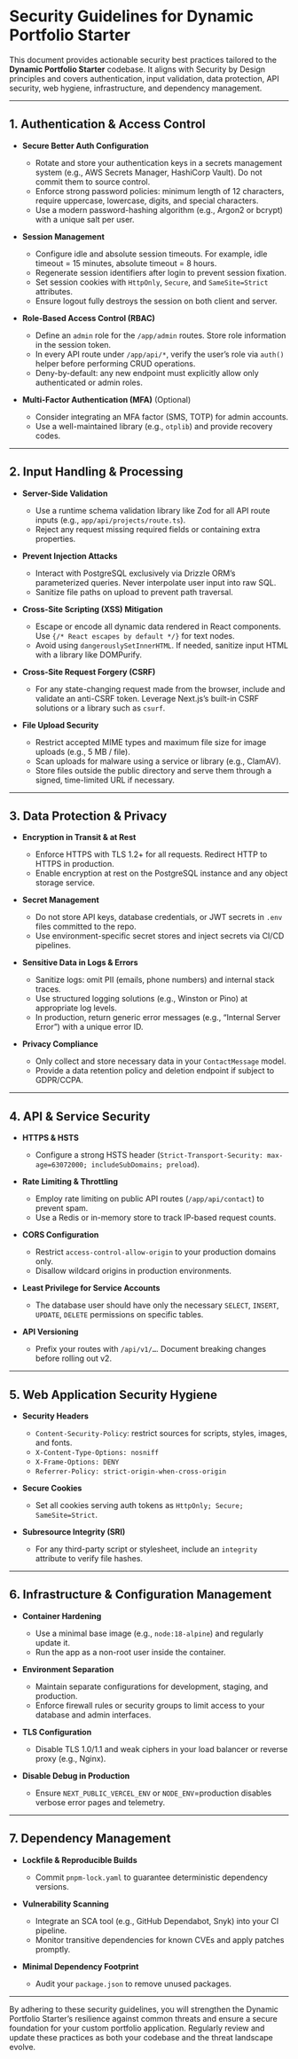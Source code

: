 # Security Guidelines for Dynamic Portfolio Starter

This document provides actionable security best practices tailored to the **Dynamic Portfolio Starter** codebase. It aligns with Security by Design principles and covers authentication, input validation, data protection, API security, web hygiene, infrastructure, and dependency management.

---

## 1. Authentication & Access Control

- **Secure Better Auth Configuration**
  - Rotate and store your authentication keys in a secrets management system (e.g., AWS Secrets Manager, HashiCorp Vault). Do not commit them to source control.
  - Enforce strong password policies: minimum length of 12 characters, require uppercase, lowercase, digits, and special characters.
  - Use a modern password-hashing algorithm (e.g., Argon2 or bcrypt) with a unique salt per user.

- **Session Management**
  - Configure idle and absolute session timeouts. For example, idle timeout = 15 minutes, absolute timeout = 8 hours.
  - Regenerate session identifiers after login to prevent session fixation.
  - Set session cookies with `HttpOnly`, `Secure`, and `SameSite=Strict` attributes.
  - Ensure logout fully destroys the session on both client and server.

- **Role-Based Access Control (RBAC)**
  - Define an `admin` role for the `/app/admin` routes. Store role information in the session token.
  - In every API route under `/app/api/*`, verify the user’s role via `auth()` helper before performing CRUD operations.
  - Deny-by-default: any new endpoint must explicitly allow only authenticated or admin roles.

- **Multi-Factor Authentication (MFA)** (Optional)
  - Consider integrating an MFA factor (SMS, TOTP) for admin accounts.
  - Use a well-maintained library (e.g., `otplib`) and provide recovery codes.

---

## 2. Input Handling & Processing

- **Server-Side Validation**
  - Use a runtime schema validation library like Zod for all API route inputs (e.g., `app/api/projects/route.ts`).
  - Reject any request missing required fields or containing extra properties.

- **Prevent Injection Attacks**
  - Interact with PostgreSQL exclusively via Drizzle ORM’s parameterized queries. Never interpolate user input into raw SQL.
  - Sanitize file paths on upload to prevent path traversal.

- **Cross-Site Scripting (XSS) Mitigation**
  - Escape or encode all dynamic data rendered in React components. Use `{/* React escapes by default */}` for text nodes.
  - Avoid using `dangerouslySetInnerHTML`. If needed, sanitize input HTML with a library like DOMPurify.

- **Cross-Site Request Forgery (CSRF)**
  - For any state-changing request made from the browser, include and validate an anti-CSRF token. Leverage Next.js’s built-in CSRF solutions or a library such as `csurf`.

- **File Upload Security**
  - Restrict accepted MIME types and maximum file size for image uploads (e.g., 5 MB / file).
  - Scan uploads for malware using a service or library (e.g., ClamAV).
  - Store files outside the public directory and serve them through a signed, time-limited URL if necessary.

---

## 3. Data Protection & Privacy

- **Encryption in Transit & at Rest**
  - Enforce HTTPS with TLS 1.2+ for all requests. Redirect HTTP to HTTPS in production.
  - Enable encryption at rest on the PostgreSQL instance and any object storage service.

- **Secret Management**
  - Do not store API keys, database credentials, or JWT secrets in `.env` files committed to the repo.
  - Use environment-specific secret stores and inject secrets via CI/CD pipelines.

- **Sensitive Data in Logs & Errors**
  - Sanitize logs: omit PII (emails, phone numbers) and internal stack traces.
  - Use structured logging solutions (e.g., Winston or Pino) at appropriate log levels.
  - In production, return generic error messages (e.g., “Internal Server Error”) with a unique error ID.

- **Privacy Compliance**
  - Only collect and store necessary data in your `ContactMessage` model.
  - Provide a data retention policy and deletion endpoint if subject to GDPR/CCPA.

---

## 4. API & Service Security

- **HTTPS & HSTS**
  - Configure a strong HSTS header (`Strict-Transport-Security: max-age=63072000; includeSubDomains; preload`).

- **Rate Limiting & Throttling**
  - Employ rate limiting on public API routes (`/app/api/contact`) to prevent spam.
  - Use a Redis or in-memory store to track IP-based request counts.

- **CORS Configuration**
  - Restrict `access-control-allow-origin` to your production domains only.
  - Disallow wildcard origins in production environments.

- **Least Privilege for Service Accounts**
  - The database user should have only the necessary `SELECT`, `INSERT`, `UPDATE`, `DELETE` permissions on specific tables.

- **API Versioning**
  - Prefix your routes with `/api/v1/…`. Document breaking changes before rolling out v2.

---

## 5. Web Application Security Hygiene

- **Security Headers**
  - `Content-Security-Policy`: restrict sources for scripts, styles, images, and fonts.
  - `X-Content-Type-Options: nosniff`
  - `X-Frame-Options: DENY`
  - `Referrer-Policy: strict-origin-when-cross-origin`

- **Secure Cookies**
  - Set all cookies serving auth tokens as `HttpOnly; Secure; SameSite=Strict`.

- **Subresource Integrity (SRI)**
  - For any third-party script or stylesheet, include an `integrity` attribute to verify file hashes.

---

## 6. Infrastructure & Configuration Management

- **Container Hardening**
  - Use a minimal base image (e.g., `node:18-alpine`) and regularly update it.
  - Run the app as a non-root user inside the container.

- **Environment Separation**
  - Maintain separate configurations for development, staging, and production.
  - Enforce firewall rules or security groups to limit access to your database and admin interfaces.

- **TLS Configuration**
  - Disable TLS 1.0/1.1 and weak ciphers in your load balancer or reverse proxy (e.g., Nginx).

- **Disable Debug in Production**
  - Ensure `NEXT_PUBLIC_VERCEL_ENV` or `NODE_ENV`=production disables verbose error pages and telemetry.

---

## 7. Dependency Management

- **Lockfile & Reproducible Builds**
  - Commit `pnpm-lock.yaml` to guarantee deterministic dependency versions.

- **Vulnerability Scanning**
  - Integrate an SCA tool (e.g., GitHub Dependabot, Snyk) into your CI pipeline.
  - Monitor transitive dependencies for known CVEs and apply patches promptly.

- **Minimal Dependency Footprint**
  - Audit your `package.json` to remove unused packages.

---

By adhering to these security guidelines, you will strengthen the Dynamic Portfolio Starter’s resilience against common threats and ensure a secure foundation for your custom portfolio application. Regularly review and update these practices as both your codebase and the threat landscape evolve.